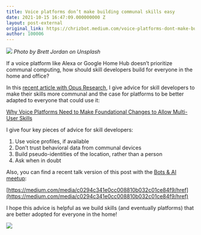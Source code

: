 ```yaml
---
title: Voice platforms don’t make building communal skills easy
date: 2021-10-15 16:47:09.000000000 Z
layout: post-external
original_link: https://chrizbot.medium.com/voice-platforms-dont-make-building-communal-skills-easy-a27d31b15908?source=rss-ba6349c9c628------2
author: 100006
---
```


![](https://cdn-images-1.medium.com/max/1024/1*nhluOjzqvy1xGHYAau2wIQ.jpeg)
_Photo by Brett Jordan on Unsplash_

If a voice platform like Alexa or Google Home Hub doesn’t prioritize communal computing, how should skill developers build for everyone in the home and office?

In this [recent article with Opus Research](https://opusresearch.net/wordpress/2021/10/14/why-voice-platforms-need-to-make-foundational-changes-to-allow-multi-user-skills/), I give advice for skill developers to make their skills more communal and the case for platforms to be better adapted to everyone that could use it:

[Why Voice Platforms Need to Make Foundational Changes to Allow Multi-User Skills](https://opusresearch.net/wordpress/2021/10/14/why-voice-platforms-need-to-make-foundational-changes-to-allow-multi-user-skills/)

I give four key pieces of advice for skill developers:

1. Use voice profiles, if available
2. Don’t trust behavioral data from communal devices
3. Build pseudo-identities of the location, rather than a person
4. Ask when in doubt

Also, you can find a recent talk version of this post with the [Bots & AI meetup](https://www.meetup.com/Bots-and-Artificial-Intelligence/):

[https://medium.com/media/c0294c341e0cc008810b032c01ce84f9/href](https://medium.com/media/c0294c341e0cc008810b032c01ce84f9/href)

I hope this advice is helpful as we build skills (and eventually platforms) that are better adopted for everyone in the home!

 ![](https://medium.com/_/stat?event=post.clientViewed&referrerSource=full_rss&postId=a27d31b15908)
